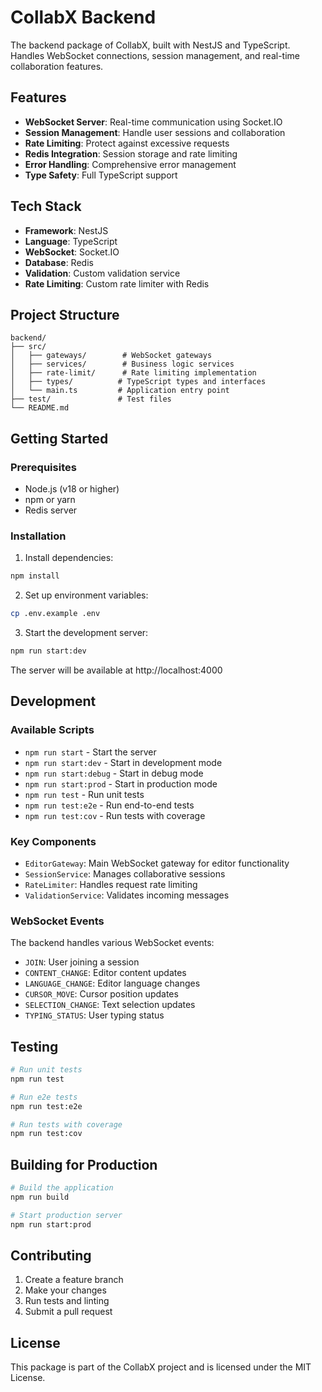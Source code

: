 # CollabX Backend

The backend package of CollabX, built with NestJS and TypeScript. Handles WebSocket connections, session management, and real-time collaboration features.

## Features

- **WebSocket Server**: Real-time communication using Socket.IO
- **Session Management**: Handle user sessions and collaboration
- **Rate Limiting**: Protect against excessive requests
- **Redis Integration**: Session storage and rate limiting
- **Error Handling**: Comprehensive error management
- **Type Safety**: Full TypeScript support

## Tech Stack

- **Framework**: NestJS
- **Language**: TypeScript
- **WebSocket**: Socket.IO
- **Database**: Redis
- **Validation**: Custom validation service
- **Rate Limiting**: Custom rate limiter with Redis

## Project Structure

```
backend/
├── src/
│   ├── gateways/        # WebSocket gateways
│   ├── services/        # Business logic services
│   ├── rate-limit/      # Rate limiting implementation
│   ├── types/          # TypeScript types and interfaces
│   └── main.ts         # Application entry point
├── test/               # Test files
└── README.md
```

## Getting Started

### Prerequisites

- Node.js (v18 or higher)
- npm or yarn
- Redis server

### Installation

1. Install dependencies:
```bash
npm install
```

2. Set up environment variables:
```bash
cp .env.example .env
```

3. Start the development server:
```bash
npm run start:dev
```

The server will be available at http://localhost:4000

## Development

### Available Scripts

- `npm run start` - Start the server
- `npm run start:dev` - Start in development mode
- `npm run start:debug` - Start in debug mode
- `npm run start:prod` - Start in production mode
- `npm run test` - Run unit tests
- `npm run test:e2e` - Run end-to-end tests
- `npm run test:cov` - Run tests with coverage

### Key Components

- `EditorGateway`: Main WebSocket gateway for editor functionality
- `SessionService`: Manages collaborative sessions
- `RateLimiter`: Handles request rate limiting
- `ValidationService`: Validates incoming messages

### WebSocket Events

The backend handles various WebSocket events:
- `JOIN`: User joining a session
- `CONTENT_CHANGE`: Editor content updates
- `LANGUAGE_CHANGE`: Editor language changes
- `CURSOR_MOVE`: Cursor position updates
- `SELECTION_CHANGE`: Text selection updates
- `TYPING_STATUS`: User typing status

## Testing

```bash
# Run unit tests
npm run test

# Run e2e tests
npm run test:e2e

# Run tests with coverage
npm run test:cov
```

## Building for Production

```bash
# Build the application
npm run build

# Start production server
npm run start:prod
```

## Contributing

1. Create a feature branch
2. Make your changes
3. Run tests and linting
4. Submit a pull request

## License

This package is part of the CollabX project and is licensed under the MIT License. 